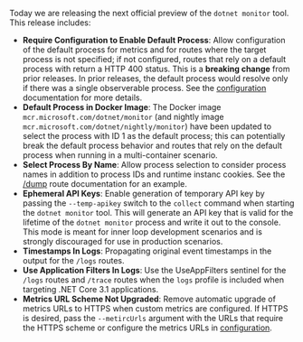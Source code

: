 Today we are releasing the next official preview of the `dotnet monitor` tool. This release includes:
- **Require Configuration to Enable Default Process**: Allow configuration of the default process for metrics and for routes where the target process is not specified; if not configured, routes that rely on a default process with return a HTTP 400 status. This is a **breaking change** from prior releases. In prior releases, the default process would resolve only if there was a single observerable process. See the [configuration](https://github.com/dotnet/dotnet-monitor/blob/main/documentation/configuration.md#default-process-configuration) documentation for more details.
- **Default Process in Docker Image**: The Docker image `mcr.microsoft.com/dotnet/monitor` (and nightly image `mcr.microsoft.com/dotnet/nightly/monitor`) have been updated to select the process with ID 1 as the default process; this can potentially break the default process behavior and routes that rely on the default process when running in a multi-container scenario.
- **Select Process By Name**: Allow process selection to consider process names in addition to process IDs and runtime instanc cookies. See the [/dump](https://github.com/dotnet/dotnet-monitor/blob/main/documentation/api/dump.md) route documentation for an example.
- **Ephemeral API Keys**: Enable generation of temporary API key by passing the `--temp-apikey` switch to the `collect` command when starting the `dotnet monitor` tool. This will generate an API key that is valid for the lifetime of the `dotnet monitor` process and write it out to the console. This mode is meant for inner loop development scenarios and is strongly discouraged for use in production scenarios.
- **Timestamps In Logs**: Propagating original event timestamps in the output for the `/logs` routes.
- **Use Application Filters In Logs**: Use the UseAppFilters sentinel for the `/logs` routes and `/trace` routes when the `logs` profile is included when targeting .NET Core 3.1 applications.
- **Metrics URL Scheme Not Upgraded**: Remove automatic upgrade of metrics URLs to HTTPS when custom metrics are configured. If HTTPS is desired, pass the `--metircUrls` argument with the URLs that require the HTTPS scheme or configure the metrics URLs in [configuration](https://github.com/dotnet/dotnet-monitor/blob/main/documentation/configuration.md#metrics-configuration).